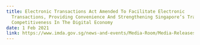 ```yaml
---
title: Electronic Transactions Act Amended To Facilitate Electronic
  Transactions, Providing Convenience And Strengthening Singapore’s Trade
  Competitiveness In The Digital Economy
date: 1 Feb 2021
link: https://www.imda.gov.sg/news-and-events/Media-Room/Media-Releases/2021/Electronic-Transactions-Act-Amended-To-Facilitate-Electronic-Transactions-Providing-Convenience-And-Strengthening-Singapores-Trade-Competitiveness
---
```

